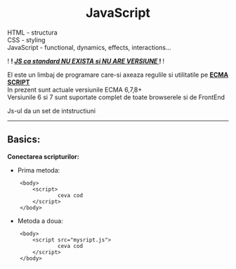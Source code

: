<h1 align="center">JavaScript</h1>

HTML        - structura <br>
CSS         - styling   <br>
JavaScript  - functional, dynamics, effects, interactions... <br>

! <b> ! <u> <i> JS ca standard NU EXISTA si NU ARE VERSIUNE </i> </u> ! </b> !

<p>
    El este un limbaj de programare care-si axeaza regulile si utilitatile pe <b><u> ECMA SCRIPT </u></b> <br>
    In prezent sunt actuale versiunile ECMA 6,7,8+ <br>
    Versiunile 6 si 7 sunt suportate complet de toate browserele si de FrontEnd
</p>
    Js-ul da un set de intstructiuni 
<hr>

<h2>Basics:</h2>

<b> Conectarea scripturilor: </b>

* Prima metoda:
```
    <body>
        <script>
                ceva cod
        </script>
    </body>
```
* Metoda a doua:
```
    <body>
        <script src="mysript.js">
                ceva cod
        </script>
    </body>
```
